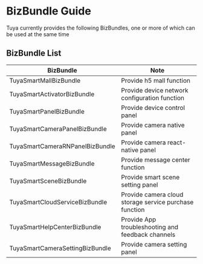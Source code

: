 # BizBundle Guide

Tuya currently provides the following BizBundles, one or more of which can be used at the same time

## BizBundle List

| BizBundle                        | Note                                         |
| --------------------------- | ------------------------------------------------ |
| TuyaSmartMallBizBundle      | Provide h5 mall function                                     |
| TuyaSmartActivatorBizBundle | Provide device network configuration function |
| TuyaSmartPanelBizBundle | Provide device control panel |
| TuyaSmartCameraPanelBizBundle | Provide camera native panel |
| TuyaSmartCameraRNPanelBizBundle | Provide camera react-native panel |
| TuyaSmartMessageBizBundle | Provide message center function |
| TuyaSmartSceneBizBundle         | Provide smart scene setting panel |
| TuyaSmartCloudServiceBizBundle  | Provide camera cloud storage service purchase function |
| TuyaSmartHelpCenterBizBundle    | Provide App troubleshooting and feedback channels |
| TuyaSmartCameraSettingBizBundle | Provide camera setting panel |

